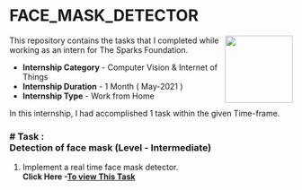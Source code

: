 # FACE_MASK_DETECTOR
 
<img align = right height = 120 width = 120 src = https://www.thesparksfoundationsingapore.org/images/logo_small.png>

This repository contains the tasks that I completed while working as an intern for The Sparks Foundation.
- **Internship Category** - Computer Vision & Internet of Things
- **Internship Duration** - 1 Month ( May-2021 )
- **Internship Type** - Work from Home

In this internship, I had accomplished 1 task within the given Time-frame.

### # Task : <br> Detection of face mask (Level - Intermediate)
1. Implement a real time face mask detector.
<br>**Click Here -[To view This Task](https://github.com/Krishna7500/FACE_MASK_DETECTOR)**
